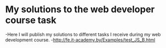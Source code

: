 # My solutions to the web developer course task
-Here I will publish my solutions to different tasks I receive during my web development course.
-http://fe.it-academy.by/Examples/test_JS_B.html
